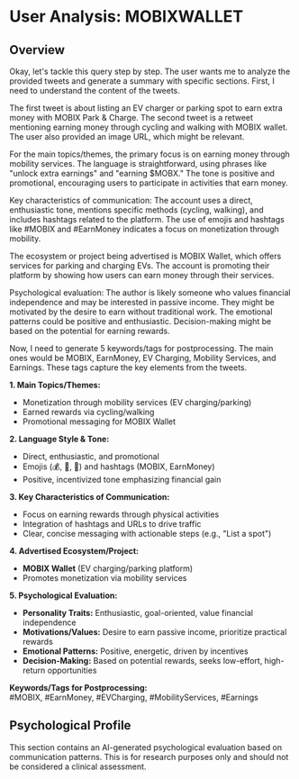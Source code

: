 # User Analysis: MOBIXWALLET

## Overview

<think>
Okay, let's tackle this query step by step. The user wants me to analyze the provided tweets and generate a summary with specific sections. First, I need to understand the content of the tweets.

The first tweet is about listing an EV charger or parking spot to earn extra money with MOBIX Park & Charge. The second tweet is a retweet mentioning earning money through cycling and walking with MOBIX wallet. The user also provided an image URL, which might be relevant.

For the main topics/themes, the primary focus is on earning money through mobility services. The language is straightforward, using phrases like "unlock extra earnings" and "earning $MOBX." The tone is positive and promotional, encouraging users to participate in activities that earn money.

Key characteristics of communication: The account uses a direct, enthusiastic tone, mentions specific methods (cycling, walking), and includes hashtags related to the platform. The use of emojis and hashtags like #MOBIX and #EarnMoney indicates a focus on monetization through mobility.

The ecosystem or project being advertised is MOBIX Wallet, which offers services for parking and charging EVs. The account is promoting their platform by showing how users can earn money through their services.

Psychological evaluation: The author is likely someone who values financial independence and may be interested in passive income. They might be motivated by the desire to earn without traditional work. The emotional patterns could be positive and enthusiastic. Decision-making might be based on the potential for earning rewards.

Now, I need to generate 5 keywords/tags for postprocessing. The main ones would be MOBIX, EarnMoney, EV Charging, Mobility Services, and Earnings. These tags capture the key elements from the tweets.
</think>

**1. Main Topics/Themes:**  
- Monetization through mobility services (EV charging/parking)  
- Earned rewards via cycling/walking  
- Promotional messaging for MOBIX Wallet  

**2. Language Style & Tone:**  
- Direct, enthusiastic, and promotional  
- Emojis (💰, 🚗, 🚴) and hashtags (MOBIX, EarnMoney)  
- Positive, incentivized tone emphasizing financial gain  

**3. Key Characteristics of Communication:**  
- Focus on earning rewards through physical activities  
- Integration of hashtags and URLs to drive traffic  
- Clear, concise messaging with actionable steps (e.g., "List a spot")  

**4. Advertised Ecosystem/Project:**  
- **MOBIX Wallet** (EV charging/parking platform)  
- Promotes monetization via mobility services  

**5. Psychological Evaluation:**  
- **Personality Traits:** Enthusiastic, goal-oriented, value financial independence  
- **Motivations/Values:** Desire to earn passive income, prioritize practical rewards  
- **Emotional Patterns:** Positive, energetic, driven by incentives  
- **Decision-Making:** Based on potential rewards, seeks low-effort, high-return opportunities  

**Keywords/Tags for Postprocessing:**  
#MOBIX, #EarnMoney, #EVCharging, #MobilityServices, #Earnings

## Psychological Profile

This section contains an AI-generated psychological evaluation based on communication patterns. This is for research purposes only and should not be considered a clinical assessment.
